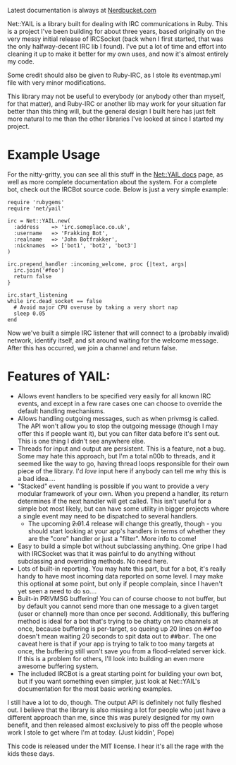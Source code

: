 Latest documentation is always at [Nerdbucket.com](http://ruby-irc-yail.nerdbucket.com/)

Net::YAIL is a library built for dealing with IRC communications in Ruby.
This is a project I've been building for about three years, based
originally on the very messy initial release of IRCSocket (back when I first
started, that was the only halfway-decent IRC lib I found).  I've put a lot
of time and effort into cleaning it up to make it better for my own uses,
and now it's almost entirely my code.

Some credit should also be given to Ruby-IRC, as I stole its eventmap.yml
file with very minor modifications.

This library may not be useful to everybody (or anybody other than myself,
for that matter), and Ruby-IRC or another lib may work for your situation
far better than this thing will, but the general design I built here has
just felt more natural to me than the other libraries I've looked at since
I started my project.

Example Usage
======

For the nitty-gritty, you can see all this stuff in the [Net::YAIL docs](http://ruby-irc-yail.nerdbucket.com/)
page, as well as more complete documentation about the system.  For a complete bot,
check out the IRCBot source code.  Below is just a very simple example:

    require 'rubygems'
    require 'net/yail'

    irc = Net::YAIL.new(
      :address    => 'irc.someplace.co.uk',
      :username   => 'Frakking Bot',
      :realname   => 'John Botfrakker',
      :nicknames  => ['bot1', 'bot2', 'bot3']
    )

    irc.prepend_handler :incoming_welcome, proc {|text, args|
      irc.join('#foo')
      return false
    }

    irc.start_listening
    while irc.dead_socket == false
      # Avoid major CPU overuse by taking a very short nap
      sleep 0.05
    end

Now we've built a simple IRC listener that will connect to a (probably
invalid) network, identify itself, and sit around waiting for the welcome
message.  After this has occurred, we join a channel and return false.

Features of YAIL:
========

* Allows event handlers to be specified very easily for all known IRC events,
  and except in a few rare cases one can choose to override the default
  handling mechanisms.
* Allows handling outgoing messages, such as when privmsg is called.  The API
  won't allow you to stop the outgoing message (though I may offer this if
  people want it), but you can filter data before it's sent out.  This is one
  thing I didn't see anywhere else.
* Threads for input and output are persistent.  This is a feature, not a bug.
  Some may hate this approach, but I'm a total n00b to threads, and it seemed
  like the way to go, having thread loops responsible for their own piece of
  the library.  I'd *love* input here if anybody can tell me why this is a bad
  idea....
* "Stacked" event handling is possible if you want to provide a very modular
  framework of your own.  When you prepend a handler, its return determines if
  the next handler will get called.  This isn't useful for a simple bot most
  likely, but can have some utility in bigger projects where a single event
  may need to be dispatched to several handlers.
  * The upcoming <s>2.0</s>1.4 release will change this greatly, though -
    you should start looking at your app's handlers in terms of whether they
    are the "core" handler or just a "filter".  More info to come!
* Easy to build a simple bot without subclassing anything.  One gripe I had
  with IRCSocket was that it was painful to do anything without subclassing
  and overriding methods.  No need here.
* Lots of built-in reporting.  You may hate this part, but for a bot, it's
  really handy to have most incoming data reported on some level.  I may make
  this optional at some point, but only if people complain, since I haven't
  yet seen a need to do so....
* Built-in PRIVMSG buffering!  You can of course choose to not buffer, but by
  default you cannot send more than one message to a given target (user or
  channel) more than once per second.  Additionally, this buffering method is
  ideal for a bot that's trying to be chatty on two channels at once, because
  buffering is per-target, so queing up 20 lines on <tt>##foo</tt> doesn't mean waiting
  20 seconds to spit data out to <tt>##bar</tt>.  The one caveat here is that if your
  app is trying to talk to too many targets at once, the buffering still won't
  save you from a flood-related server kick.  If this is a problem for others,
  I'll look into building an even more awesome buffering system.
* The included IRCBot is a great starting point for building your own bot,
  but if you want something even simpler, just look at Net::YAIL's documentation
  for the most basic working examples.

I still have a lot to do, though.  The output API is definitely not fully
fleshed out.  I believe that the library is also missing a lot for people
who just have a different approach than me, since this was purely designed for
my own benefit, and then released almost exclusively to piss off the people
whose work I stole to get where I'm at today.  (Just kiddin', Pope)

This code is released under the MIT license.  I hear it's all the rage with
the kids these days.
